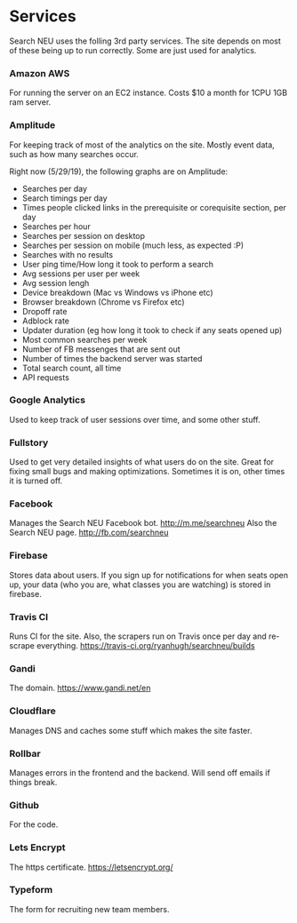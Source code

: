 # Services

Search NEU uses the folling 3rd party services. The site depends on most of these being up to run correctly. Some are just used for analytics. 

### Amazon AWS

For running the server on an EC2 instance. Costs $10 a month for 1CPU 1GB ram server. 

### Amplitude

For keeping track of most of the analytics on the site. Mostly event data, such as how many searches occur. 

Right now (5/29/19), the following graphs are on Amplitude:

 - Searches per day 
 - Search timings per day 
 - Times people clicked links in the prerequisite or corequisite section, per day
 - Searches per hour
 - Searches per session on desktop
 - Searches per session on mobile (much less, as expected :P)
 - Searches with no results
 - User ping time/How long it took to perform a search
 - Avg sessions per user per week
 - Avg session lengh
 - Device breakdown (Mac vs Windows vs iPhone etc)
 - Browser breakdown (Chrome vs Firefox etc)
 - Dropoff rate
 - Adblock rate
 - Updater duration (eg how long it took to check if any seats opened up)
 - Most common searches per week
 - Number of FB messenges that are sent out
 - Number of times the backend server was started 
 - Total search count, all time 
 - API requests
 
 ### Google Analytics
 
Used to keep track of user sessions over time, and some other stuff. 
  
 ### Fullstory
  
Used to get very detailed insights of what users do on the site. Great for fixing small bugs and making optimizations. Sometimes it is on, other times it is turned off. 

### Facebook

Manages the Search NEU Facebook bot. http://m.me/searchneu Also the Search NEU page. http://fb.com/searchneu

### Firebase

Stores data about users. If you sign up for notifications for when seats open up, your data (who you are, what classes you are watching) is stored in firebase. 

### Travis CI

Runs CI for the site. Also, the scrapers run on Travis once per day and re-scrape everything. 
https://travis-ci.org/ryanhugh/searchneu/builds

### Gandi

The domain. https://www.gandi.net/en

### Cloudflare

Manages DNS and caches some stuff which makes the site faster. 

### Rollbar

Manages errors in the frontend and the backend. Will send off emails if things break. 

### Github

For the code. 

### Lets Encrypt

The https certificate. https://letsencrypt.org/ 

### Typeform

The form for recruiting new team members. 





